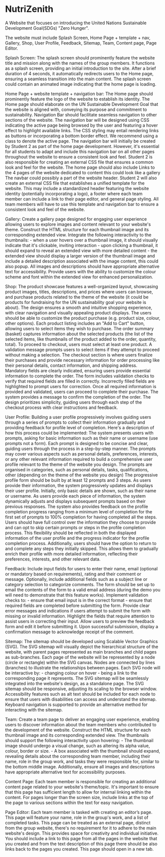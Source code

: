 # NutriZenith
A Website that focuses on introducing the United Nations Sustainable Development Goal(SDGs) "Zero Hunger".

The website must include Splash Screen, Home Page + template + nav, Gallery, Shop, User Profile, Feedback, Sitemap, Team, Content page, Page Editor.

Splash Screen:
    The splash screen should prominently feature the website title and mission along with the names of the group members. It functions as a splash screen, providing an initial introduction to the site. After a brief duration of 4 seconds, it automatically redirects users to the Home page, ensuring a seamless transition into the main content. The splash screen could contain an animated image indicating that the home page is loading.

Home Page + website template + navigation bar:
    The Home page should prominently feature the logo of the website to establish its identity.
    The Home page should elaborate on the UN Sustainable Development Goal that the website is aligned with, conveying its purpose and commitment to sustainability.
    Navigation Bar should facilitate seamless navigation to other sections of the website. The navigation bar will be designed using CSS indicating the active page being browsed by the user and featuring a hover effect to highlight available links. The CSS styling may entail rendering links as buttons or incorporating a bottom border effect. We recommend using a class to denote the active page.
    The navigation bar will initially be created by Student 2 as part of the home page development. However, it's essential for all students to adapt and include this navigation bar on all other pages throughout the website to ensure a consistent look and feel. Student 2 is also responsible for creating an external CSS file that ensures a common look and feel for the website.
    The home page should also include Links to the 4 pages of the website dedicated to content this could look like a gallery
    The navbar could possibly a part of the website header. Student 2 will also create an external CSS file that establishes a unified template for the website. This may include a standardized header featuring the website identity (potentially incorporating a logo), a footer where each team member can include a link to their page editor, and general page styling. All team members will have to use this template and navigation bar to ensure a consistent look and feel of the website.

Gallery:
    Create a gallery page designed for engaging user experience allowing users to explore images and content relevant to your website's theme. Construct the HTML structure for each thumbnail image and its corresponding extended view. Integrate the following interactivity to the thumbnails:
    - when a user hovers over a thumbnail image, it should visually indicate that it's clickable, inviting interaction
    - upon clicking a thumbnail, it should expand to reveal an extended view with more detailed content
    - the extended view should display a larger version of the thumbnail image and include a detailed description associated with the image content, this could also popup.
    All images and descriptions should have appropriate alternative text for accessibility.
    Provide users with the ability to customize the colour scheme and font within the extended view for enhanced personalization.

Shop:
    The product showcase features a well-organized layout, showcasing product images, titles, descriptions, and prices where users can browse, and purchase products related to the theme of the website (it could be products for fundraising for the UN sustainability goal your website is about). The design ensures a smooth and intuitive shopping experience, with clear navigation and visually appealing product displays.
    The users should be able to customize the product purchase (e.g. product size, colour, other options).
    Each product listing includes an "Add to Cart" button, allowing users to select items they wish to purchase.
    The order summary (basket) captures information about the selected products (the list of the selected items, like thumbnails of the product added to the order, quantity, total).
    To proceed to checkout, users must select at least one product. A validation message prompts users to select items if they attempt to proceed without making a selection.
    The checkout section is where users finalize their purchases and provide necessary information for order processing like their personal details, contact information, and shipping address.
    Mandatory fields are clearly indicated, ensuring users provide essential information to complete the order. The form includes validation checks to verify that required fields are filled in correctly. Incorrectly filled fields are highlighted to prompt users for correction.
    Once all required information is provided and validated, users can proceed to complete their purchase.
    The system provides a message to confirm the completion of the order.
    The design prioritizes simplicity, guiding users through each step of the checkout process with clear instructions and feedback.

User Profile:
    Building a user profile progressively involves guiding users through a series of prompts to collect their information gradually and providing feedback for profile level of completion. Here's a description of how this process could be implemented:
    The system presents users with prompts, asking for basic information such as their name or username (use prompts not a form). Each prompt is designed to be concise and clear, guiding users through the process in a step-by-step manner. The prompts may cover various aspects such as personal details, preferences, interests, or any other relevant information required to build a comprehensive user profile relevant to the theme of the website you design.
    The prompts are organised in categories, such as personal details, tasks, qualifications, other (depending on the theme of the website you design)
    The progressive profile form should be built by at least 12 prompts and 3 steps.
    As users provide their information, the system progressively updates and displays their user profile. Initially, only basic details are shown, such as their name or username. As users provide each piece of information, the system dynamically adjusts and displays subsequent prompts based on their previous responses.
    The system also provides feedback on the profile completion progress ranging from a minimum level of completion for the first set of prompts to 100% completion for having completed all the steps.
    Users should have full control over the information they choose to provide and can opt to skip certain prompts or steps in the profile completion process. This flexibility should be reflected in both the displayed information of the user profile and the progress indicator for the profile completion process.
    Additionally, users should have the option to return to and complete any steps they initially skipped. This allows them to gradually enrich their profile with more detailed information, reflecting their preferences, interests, and other relevant data.

Feedback:
    Include input fields for users to enter their name, email (optional or mandatory based on requirements), rating and their comment or message. Optionally, include additional fields such as a subject line or category selection to categorize comments.
    The form should be set up to email the contents of the form to a valid email address (during the demo you will need to demonstrate that this feature works).
    Implement validation checks to:
    - ensure that email input is in the correct format
    - ensure that required fields are completed before submitting the form.
    Provide clear error messages and indications if users attempt to submit the form with missing or invalid information. Highlight the fields that require attention to assist users in correcting their input.
    Allow users to preview the feedback form and edit it before submitting it.
    Upon successful submission, display a confirmation message to acknowledge receipt of the comment.

Sitemap:
    The sitemap should be developed using Scalable Vector Graphics (SVG). The SVG sitemap will visually depict the hierarchical structure of the website, with parent pages represented as main branches and child pages as sub-branches.
    Each page of the website will be represented by a node (circle or rectangle) within the SVG canvas. Nodes are connected by lines (branches) to illustrate the relationships between pages. Each SVG node will be interactive by:
    - changing colour on hover
    - being a link to the corresponding page it represents.
    The SVG sitemap will be seamlessly integrated into the website's design, as a standalone page.
    The SVG sitemap should be responsive, adjusting its scaling to the browser window.
    Accessibility features such as alt text should be included for each node to ensure that users with disabilities can access and understand the sitemap. Keyboard navigation is supported to provide an alternative method for interacting with the sitemap.

Team:
    Create a team page to deliver an engaging user experience, enabling users to discover information about the team members who contributed to the development of the website.
    Construct the HTML structure for each thumbnail image and its corresponding extended view. The thumbnails should support the following interactivity upon hovering:
    - The thumbnail image should undergo a visual change, such as altering its alpha value, colour, border or size.
    - A box associated with the thumbnail should expand, revealing details about the corresponding team member, including their name, role in the group work, and tasks they were responsible for, similar to the bottom middle image.
    Additionally, ensure all images and descriptions have appropriate alternative text for accessibility purposes.

Content Page:
    Each team member is responsible for creating an additional content page related to your website's theme/topic. It's important to ensure that this page has sufficient length to allow for internal linking within the content. For pages longer than the screen size, include links at the top of the page to various sections within the text for easy navigation.

Page Editor:
    Each team member is tasked with creating an editor’s page. This page will feature your name, role in the group's work, and a list of completed tasks. This page can be treated as an external page, distinct from the group website, there's no requirement for it to adhere to the main website's design. This provides space for creativity and individual initiative.
    You should include a link to this page from all the pages in the website that you created and from the text description of this page there should be also links back to the pages you created.
    This page should open in a new tab.
